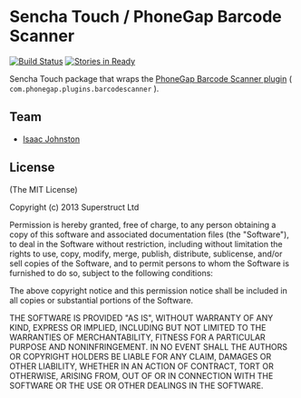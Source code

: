 Sencha Touch / PhoneGap Barcode Scanner
=======================================

[![Build Status](https://travis-ci.org/superstruct/touch-barcode-scanner.png?branch=master)](https://travis-ci.org/superstruct/touch-barcode-scanner)
[![Stories in Ready](https://badge.waffle.io/superstruct/touch-barcode-scanner.png?label=Ready)](http://waffle.io/superstruct/touch-barcode-scanner)

Sencha Touch package that wraps the [PhoneGap Barcode Scanner plugin](https://build.phonegap.com/plugins/140)
( `com.phonegap.plugins.barcodescanner` ).

## Team

* [Isaac Johnston](https://github.com/superstructor)

## License

(The MIT License)

Copyright (c) 2013 Superstruct Ltd

Permission is hereby granted, free of charge, to any person obtaining a copy
of this software and associated documentation files (the "Software"), to deal
in the Software without restriction, including without limitation the rights
to use, copy, modify, merge, publish, distribute, sublicense, and/or sell
copies of the Software, and to permit persons to whom the Software is
furnished to do so, subject to the following conditions:

The above copyright notice and this permission notice shall be included in
all copies or substantial portions of the Software.

THE SOFTWARE IS PROVIDED "AS IS", WITHOUT WARRANTY OF ANY KIND, EXPRESS OR
IMPLIED, INCLUDING BUT NOT LIMITED TO THE WARRANTIES OF MERCHANTABILITY,
FITNESS FOR A PARTICULAR PURPOSE AND NONINFRINGEMENT. IN NO EVENT SHALL THE
AUTHORS OR COPYRIGHT HOLDERS BE LIABLE FOR ANY CLAIM, DAMAGES OR OTHER
LIABILITY, WHETHER IN AN ACTION OF CONTRACT, TORT OR OTHERWISE, ARISING FROM,
OUT OF OR IN CONNECTION WITH THE SOFTWARE OR THE USE OR OTHER DEALINGS IN
THE SOFTWARE.